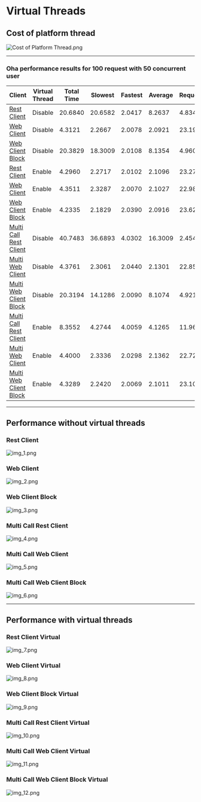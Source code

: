 # Virtual Threads

## Cost of platform thread

![Cost of Platform Thread.png](img/img.png)

---

### Oha performance results for 100 request with 50 concurrent user 

| Client                                                         | Virtual Thread | Total Time | Slowest | Fastest | Average | Request/Sec |
|----------------------------------------------------------------|----------------|------------|---------|---------|---------|-------------|
| [Rest Client](#Rest-Client)                                    | Disable        | 20.6840    | 20.6582 | 2.0417  | 8.2637  | 4.8347      |
| [Web Client](#Web-Client)                                      | Disable        | 4.3121     | 2.2667  | 2.0078  | 2.0921  | 23.1908     |
| [Web Client Block](#Web-Client-Block)                          | Disable        | 20.3829    | 18.3009 | 2.0108  | 8.1354  | 4.9601      |
| [Rest Client](#Rest-Client-Virtual)                            | Enable         | 4.2960     | 2.2717  | 2.0102  | 2.1096  | 23.2776     |
| [Web Client](#Web-Client-Virtual)                              | Enable         | 4.3511     | 2.3287  | 2.0070  | 2.1027  | 22.9827     |
| [Web Client Block](#Web-Client-Block-Virtual)                  | Enable         | 4.2335     | 2.1829  | 2.0390  | 2.0916  | 23.6214     |
| [Multi Call Rest Client](#Multi-Call-Rest-Client)              | Disable        | 40.7483    | 36.6893 | 4.0302  | 16.3009 | 2.4541      |
| [Multi Web Client](#Multi-Call-Web-Client)                     | Disable        | 4.3761     | 2.3061  | 2.0440  | 2.1301  | 22.8516     |
| [Multi Web Client Block](#Multi-Call-Web-Client-Block)         | Disable        | 20.3194    | 14.1286 | 2.0090  | 8.1074  | 4.9214      |
| [Multi Call Rest Client](#Multi-Call-Rest-Client-Virtual)      | Enable         | 8.3552     | 4.2744  | 4.0059  | 4.1265  | 11.9687     |
| [Multi Web Client](#Multi-Call-Web-Client-Virtual)             | Enable         | 4.4000     | 2.3336  | 2.0298  | 2.1362  | 22.7274     |
| [Multi Web Client Block](#Multi-Call-Web-Client-Block-Virtual) | Enable         | 4.3289     | 2.2420  | 2.0069  | 2.1011  | 23.1004     |

---

## Performance without virtual threads

### Rest Client

![img_1.png](img/img_1.png)

### Web Client

![img_2.png](img/img_2.png)

### Web Client Block

![img_3.png](img/img_3.png)

### Multi Call Rest Client

![img_4.png](img/img_4.png)

### Multi Call Web Client

![img_5.png](img/img_5.png)

### Multi Call Web Client Block

![img_6.png](img/img_6.png)

---

## Performance with virtual threads

### Rest Client Virtual

![img_7.png](img/img_7.png)

### Web Client Virtual

![img_8.png](img/img_8.png)

### Web Client Block Virtual

![img_9.png](img/img_9.png)

### Multi Call Rest Client Virtual

![img_10.png](img/img_10.png)


### Multi Call Web Client Virtual

![img_11.png](img/img_11.png)

### Multi Call Web Client Block Virtual

![img_12.png](img/img_12.png)
